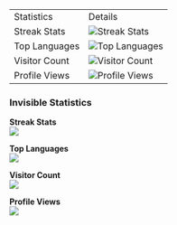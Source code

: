 <!-- Invisible Statistics Table -->
<table style="border: none; border-collapse: collapse;">
  <tr>
    <td style="border: none;">Statistics</td>
    <td style="border: none;">Details</td>
  </tr>
  <tr>
    <td style="border: none;">Streak Stats</td>
    <td style="border: none;"><img src="https://github-readme-streak-stats.herokuapp.com/?user=playmonkey&theme=tokyonight" alt="Streak Stats"></td>
  </tr>
  <tr>
    <td style="border: none;">Top Languages</td>
    <td style="border: none;"><img src="https://github-readme-stats.vercel.app/api/top-langs?username=madushadhanushka&show_icons=true&locale=en&layout=compact&theme=chartreuse-dark" alt="Top Languages"></td>
  </tr>
  <tr>
    <td style="border: none;">Visitor Count</td>
    <td style="border: none;"><img src="https://profile-counter.glitch.me/playmonkey/count.svg" alt="Visitor Count"></td>
  </tr>
  <tr>
    <td style="border: none;">Profile Views</td>
    <td style="border: none;"><img src="http://estruyf-github.azurewebsites.net/api/VisitorHit?user=playmonkey&repo=playmonkey&countColor=%237B1E7B" alt="Profile Views"></td>
  </tr>
</table>

### Invisible Statistics

**Streak Stats**  
![](https://github-readme-streak-stats.herokuapp.com/?user=playmonkey&theme=tokyonight)

**Top Languages**  
![](https://github-readme-stats.vercel.app/api/top-langs?username=madushadhanushka&show_icons=true&locale=en&layout=compact&theme=chartreuse-dark)

**Visitor Count**  
![](https://profile-counter.glitch.me/playmonkey/count.svg)

**Profile Views**  
![](http://estruyf-github.azurewebsites.net/api/VisitorHit?user=playmonkey&repo=playmonkey&countColor=%237B1E7B)

<!--
**playmonkey/playmonkey** is a ✨ _special_ ✨ repository because its `README.md` (this file) appears on your GitHub profile.

Here are some ideas to get you started:

- 🔭 I’m currently working on ...
- 🌱 I’m currently learning ...
- 👯 I’m looking to collaborate on ...
- 🤔 I’m looking for help with ...
- 💬 Ask me about ...
- 📫 How to reach me: ...
- 😄 Pronouns: ...
- ⚡ Fun fact: ...
-->
